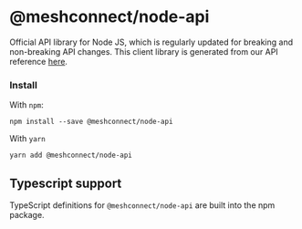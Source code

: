 # @meshconnect/node-api

Official API library for Node JS, which is regularly updated for breaking and non-breaking API changes. This client library is generated from our API reference [here](https://docs.meshconnect.io/api/).

### Install

With `npm`:

```
npm install --save @meshconnect/node-api
```

With `yarn`

```
yarn add @meshconnect/node-api
```

## Typescript support

TypeScript definitions for `@meshconnect/node-api` are built into the npm package.
